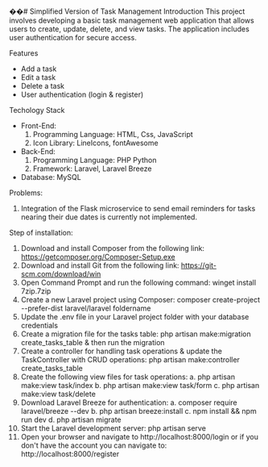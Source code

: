 ��#  Simplified Version of Task Management
 
Introduction
This project involves developing a basic task management web application that allows users to create, update, delete, and view tasks. The application includes user authentication for secure access.

Features
- Add a task
- Edit a task
- Delete a task
- User authentication (login & register)

Techology Stack
- Front-End:
  1. Programming Language: HTML, Css, JavaScript
  2. Icon Library: LineIcons, fontAwesome
- Back-End:
  1. Programming Language: PHP Python
  2. Framework: Laravel, Laravel Breeze
- Database: MySQL

Problems:
1. Integration of the Flask microservice to send email reminders for tasks nearing their due dates is currently not implemented.

Step of installation:
1. Download and install Composer from the following link: https://getcomposer.org/Composer-Setup.exe
2. Download and install Git from the following link: https://git-scm.com/download/win
3. Open Command Prompt and run the following command: winget install 7zip.7zip
4. Create a new Laravel project using Composer: composer create-project --prefer-dist laravel/laravel foldername
5. Update the .env file in your Laravel project folder with your database credentials
6. Create a migration file for the tasks table: php artisan make:migration create_tasks_table & then run the migration
7. Create a controller for handling task operations & update the TaskController with CRUD operations: php artisan make:controller create_tasks_table
8. Create the following view files for task operations:
   a. php artisan make:view task/index
   b. php artisan make:view task/form
   c. php artisan make:view task/delete
9. Download Laravel Breeze for authentication:
   a. composer require laravel/breeze --dev
   b. php artisan breeze:install
   c. npm install && npm run dev
   d. php artisan migrate
10. Start the Laravel development server: php artisan serve
11. Open your browser and navigate to http://localhost:8000/login or if you don't have the account you can navigate to: http://localhost:8000/register
